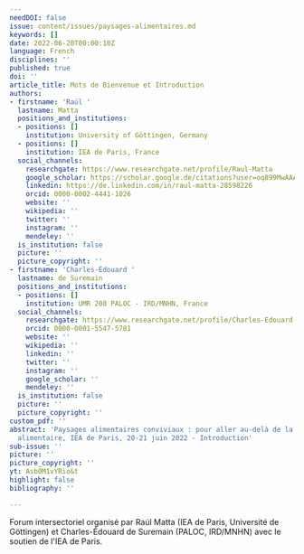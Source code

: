 ```yaml
---
needDOI: false
issue: content/issues/paysages-alimentaires.md
keywords: []
date: 2022-06-20T00:00:10Z
language: French
disciplines: ''
published: true
doi: ''
article_title: Mots de Bienvenue et Introduction
authors:
- firstname: 'Raúl '
  lastname: Matta
  positions_and_institutions:
  - positions: []
    institution: University of Göttingen, Germany
  - positions: []
    institution: IEA de Paris, France
  social_channels:
    researchgate: https://www.researchgate.net/profile/Raul-Matta
    google_scholar: https://scholar.google.de/citations?user=oq899MwAAAAJ&hl=en
    linkedin: https://de.linkedin.com/in/raul-matta-28598226
    orcid: 0000-0002-4441-1026
    website: ''
    wikipedia: ''
    twitter: ''
    instagram: ''
    mendeley: ''
  is_institution: false
  picture: ''
  picture_copyright: ''
- firstname: 'Charles-Édouard '
  lastname: de Suremain
  positions_and_institutions:
  - positions: []
    institution: UMR 208 PALOC - IRD/MNHN, France
  social_channels:
    researchgate: https://www.researchgate.net/profile/Charles-Edouard-Suremain
    orcid: 0000-0001-5547-5781
    website: ''
    wikipedia: ''
    linkedin: ''
    twitter: ''
    instagram: ''
    google_scholar: ''
    mendeley: ''
  is_institution: false
  picture: ''
  picture_copyright: ''
custom_pdf: ''
abstract: 'Paysages alimentaires conviviaux : pour aller au-delà de la durabilité
  alimentaire, IEA de Paris, 20-21 juin 2022 - Introduction'
sub-issue: ''
picture: ''
picture_copyright: ''
yt: Asb0M1vYRio&t
highlight: false
bibliography: ''

---
```

Forum intersectoriel organisé par Raúl Matta (IEA de Paris, Université de Göttingen) et Charles-Édouard de Suremain (PALOC, IRD/MNHN) avec le soutien de l'IEA de Paris.

<Youtube yt="Asb0M1vYRio&t" caption ="Mots de bienvenue et introduction"></Youtube>